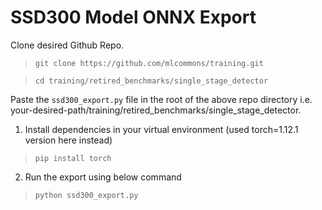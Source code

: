 # SSD300 Model ONNX Export
Clone desired Github Repo. 
> `git clone https://github.com/mlcommons/training.git`

> `cd training/retired_benchmarks/single_stage_detector`

Paste the `ssd300_export.py` file in the root of the above repo directory i.e. your-desired-path/training/retired_benchmarks/single_stage_detector.

1. Install dependencies in your virtual environment (used torch=1.12.1 version here instead)

> `pip install torch`

2. Run the export using below command
> `python ssd300_export.py`


